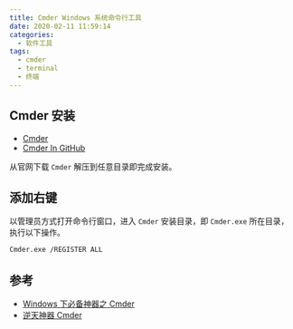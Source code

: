 ```yaml
---
title: Cmder Windows 系统命令行工具
date: 2020-02-11 11:59:14
categories: 
  - 软件工具
tags:
  - cmder
  - terminal
  - 终端
---
```


## Cmder 安装

* [Cmder](http://cmder.net)
* [Cmder In GitHub](https://github.com/cmderdev/cmder)

从官网下载 `Cmder` 解压到任意目录即完成安装。

## 添加右键

以管理员方式打开命令行窗口，进入 `Cmder` 安装目录，即 `Cmder.exe` 所在目录，执行以下操作。

```sh
Cmder.exe /REGISTER ALL
```

## 参考

* [Windows 下必备神器之 Cmder](http://www.jeffjade.com/2016/01/13/2016-01-13-windows-software-cmder/)
* [逆天神器 Cmder](http://bg.biedalian.com/2014/09/11/cmder.html)
